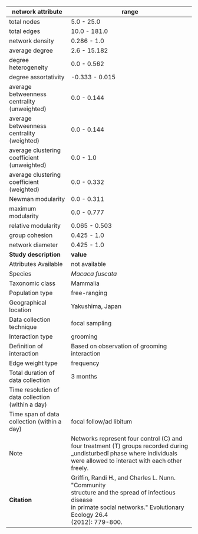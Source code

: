 network attribute|range
---|---
total nodes|5.0 - 25.0
total edges|10.0 - 181.0
network density|0.286 - 1.0
average degree|2.6 - 15.182
degree heterogeneity|0.0 - 0.562
degree assortativity|-0.333 - 0.015
average betweenness centrality (unweighted)|0.0 - 0.144
average betweenness centrality (weighted)|0.0 - 0.144
average clustering coefficient (unweighted)|0.0 - 1.0
average clustering coefficient (weighted)|0.0 - 0.332
Newman modularity|0.0 - 0.311
maximum modularity|0.0 - 0.777
relative modularity|0.065 - 0.503
group cohesion|0.425 - 1.0
network diameter|0.425 - 1.0
**Study description**|**value**
Attributes Available|not available
Species|*Macaca fuscata*
Taxonomic class|Mammalia
Population type|free-ranging
Geographical location|Yakushima, Japan
Data collection technique|focal sampling
Interaction type|grooming
Definition of interaction|Based on observation of grooming interaction
Edge weight type|frequency
Total duration of data collection|3 months
Time resolution of data collection (within a day)|
Time span of data collection (within a day)|focal follow/ad libitum
Note|Networks represent four control (C)  and four treatment (T) groups recorded during _undisturbedî phase where individuals were allowed to interact with each other freely.
**Citation** | Griffin, Randi H., and Charles L. Nunn. "Community <br> structure and the spread of infectious disease <br> in primate social networks." Evolutionary Ecology 26.4 <br> (2012): 779-800.
